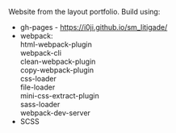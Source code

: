 Website from the layout portfolio.
Build using:

- gh-pages - https://i0ji.github.io/sm_litigade/
- webpack:<br>
  html-webpack-plugin<br>
  webpack-cli<br>
  clean-webpack-plugin<br>
  copy-webpack-plugin<br>
  css-loader<br>
  file-loader<br>
  mini-css-extract-plugin<br>
  sass-loader<br>
  webpack-dev-server
- SCSS
